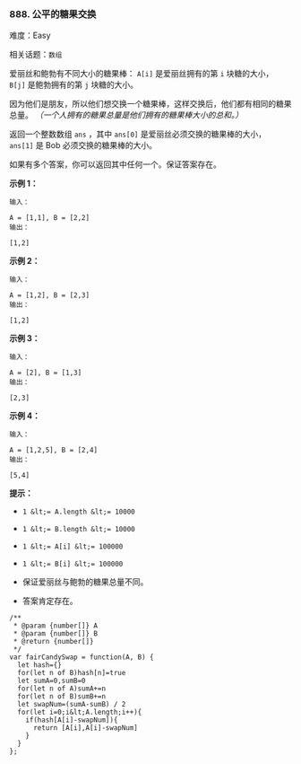 ### 888. 公平的糖果交换

难度：Easy

相关话题：`数组`

爱丽丝和鲍勃有不同大小的糖果棒： `A[i]`  是爱丽丝拥有的第  `i` 块糖的大小， `B[j]`  是鲍勃拥有的第  `j` 块糖的大小。



因为他们是朋友，所以他们想交换一个糖果棒，这样交换后，他们都有相同的糖果总量。 *（一个人拥有的糖果总量是他们拥有的糖果棒大小的总和。）* 



返回一个整数数组  `ans` ，其中  `ans[0]`  是爱丽丝必须交换的糖果棒的大小， `ans[1]` 是 Bob 必须交换的糖果棒的大小。



如果有多个答案，你可以返回其中任何一个。保证答案存在。







 **示例 1：** 





```
输入：

A = [1,1], B = [2,2]
输出：

[1,2]

```

 **示例 2：** 





```
输入：

A = [1,2], B = [2,3]
输出：

[1,2]

```

 **示例 3：** 





```
输入：

A = [2], B = [1,3]
输出：

[2,3]

```

 **示例 4：** 





```
输入：

A = [1,2,5], B = [2,4]
输出：

[5,4]

```





 **提示：** 





*  `1 &lt;= A.length &lt;= 10000` 

*  `1 &lt;= B.length &lt;= 10000` 

*  `1 &lt;= A[i] &lt;= 100000` 

*  `1 &lt;= B[i] &lt;= 100000` 

* 保证爱丽丝与鲍勃的糖果总量不同。

* 答案肯定存在。






```
/**
 * @param {number[]} A
 * @param {number[]} B
 * @return {number[]}
 */
var fairCandySwap = function(A, B) {
  let hash={}
  for(let n of B)hash[n]=true
  let sumA=0,sumB=0
  for(let n of A)sumA+=n
  for(let n of B)sumB+=n
  let swapNum=(sumA-sumB) / 2
  for(let i=0;i&lt;A.length;i++){
    if(hash[A[i]-swapNum]){
      return [A[i],A[i]-swapNum]
    }
  }
};



```

